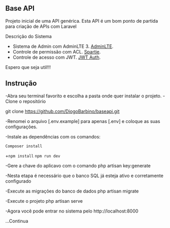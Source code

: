 ## Base API

Projeto inicial de uma API genérica.
Esta API é um bom ponto de partida para criação de APIs com Laravel

Descrição do Sistema
- Sistema de Admin com AdminLTE 3. [AdminLTE](https://github.com/jeroennoten/Laravel-AdminLTE).
- Controle de permissão com ACL. [Spartie](https://docs.spatie.be/laravel-permission/v3/introduction/).
- Controle de acesso com JWT. [JWT Auth](https://jwt-auth.readthedocs.io/en/develop/).

Espero que seja util!!!

## Instrução

-Abra seu terminal favorito e escolha a pasta onde quer instalar o projeto. 
-Clone o repositório

git clone https://github.com/DiogoBarbino/baseapi.git

-Renomei o arquivo [.env.example] para apenas [.env] e coloque as suas configurações.

-Instale as dependências com os comandos:

```Composer install```

+```npm install```
```npm run dev```

-Gere a chave do aplicavo com o comando php artisan key:generate

-Nesta etapa é necessário que o banco SQL já esteja ativo e corretamente configurado

-Execute as migrações do banco de dados php artisan migrate

-Execute o projeto php artisan serve

-Agora você pode entrar no sistema pelo http://localhost:8000


...Continua
